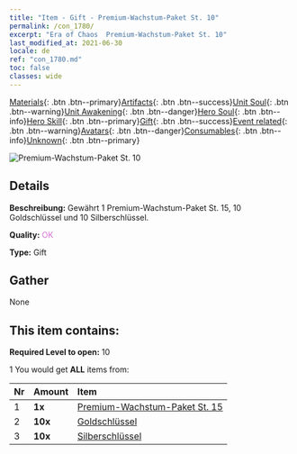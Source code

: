 ```yaml
---
title: "Item - Gift - Premium-Wachstum-Paket St. 10"
permalink: /con_1780/
excerpt: "Era of Chaos  Premium-Wachstum-Paket St. 10"
last_modified_at: 2021-06-30
locale: de
ref: "con_1780.md"
toc: false
classes: wide
---
```

 [Materials](/ItemsDE/){: .btn .btn--primary}[Artifacts](/ItemsDE/Artifacts/){: .btn .btn--success}[Unit Soul](/ItemsDE/UnitSoul/){: .btn .btn--warning}[Unit Awakening](/ItemsDE/UnitAwakening/){: .btn .btn--danger}[Hero Soul](/ItemsDE/HeroSoul/){: .btn .btn--info}[Hero Skill](/ItemsDE/HeroSkill/){: .btn .btn--primary}[Gift](/ItemsDE/Gift/){: .btn .btn--success}[Event related](/ItemsDE/Events/){: .btn .btn--warning}[Avatars](/ItemsDE/Avatars/){: .btn .btn--danger}[Consumables](/ItemsDE/Consumables/){: .btn .btn--info}[Unknown](/ItemsDE/Unknown/){: .btn .btn--primary}

 ![Premium-Wachstum-Paket St. 10](/images/t/i_907221.png)

## Details
 **Beschreibung:** Gewährt 1 Premium-Wachstum-Paket St. 15, 10 Goldschlüssel und 10 Silberschlüssel.

 **Quality:** <span style="color: #DA70D6">OK</span>

 **Type:** Gift

## Gather

  None

## This item contains:

 **Required Level to open:** 10

 1 You would get **ALL** items  from:

  | Nr | Amount |     Item    |
  |:---|:-------|:------------|
  | 1 |  **1x** | [Premium-Wachstum-Paket St. 15](/ItemsDE/con_1781/) |  | 
  | 2 |  **10x** | [Goldschlüssel](/ItemsDE/con_783/) |  | 
  | 3 |  **10x** | [Silberschlüssel](/ItemsDE/con_693/) |  | 
